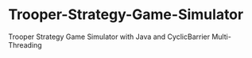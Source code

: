 # Trooper-Strategy-Game-Simulator
Trooper Strategy Game Simulator with Java and CyclicBarrier Multi-Threading
